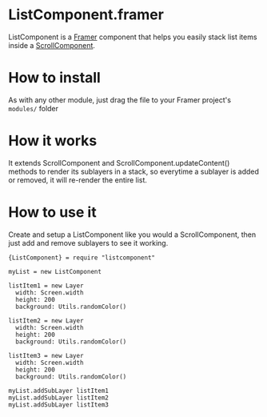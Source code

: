 # ListComponent.framer
ListComponent is a [Framer](http://github.com/koenbok/Framer) component that helps you easily stack list items inside a [ScrollComponent](http://framerjs.com/docs/#scroll.scrollcomponent).

# How to install
As with any other module, just drag the file to your Framer project's ```modules/``` folder

# How it works
It extends ScrollComponent and ScrollComponent.updateContent() methods to render its sublayers in a stack, so everytime a sublayer is added or removed, it will re-render the entire list.

# How to use it
Create and setup a ListComponent like you would a ScrollComponent, then just add and remove sublayers to see it working.

```
{ListComponent} = require "listcomponent"

myList = new ListComponent

listItem1 = new Layer
  width: Screen.width
  height: 200
  background: Utils.randomColor()

listItem2 = new Layer
  width: Screen.width
  height: 200
  background: Utils.randomColor()

listItem3 = new Layer
  width: Screen.width
  height: 200
  background: Utils.randomColor()
  
myList.addSubLayer listItem1
myList.addSubLayer listItem2
myList.addSubLayer listItem3
```
